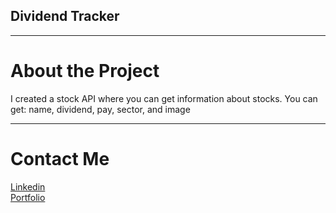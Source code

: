 ## Dividend Tracker

---

# About the Project

I created a stock API where you can get information about stocks.
You can get: name, dividend, pay, sector, and image

---


# Contact Me

[Linkedin](https://www.linkedin.com/in/eherrera09/) 
</br>
[Portfolio](https://codingmypath.netlify.app/)

